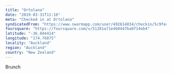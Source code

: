 ```yaml
---
title: "Ortolana"
date: "2019-03-31T11:16"
meta: "Checked in at Ortolana"
syndicatedFrom: "https://www.swarmapp.com/user/492614834/checkin/5c9feacbdb1d81002c559c55"
foursquare: "https://foursquare.com/v/51281a71e4b0447ba0f14eb4"
latitude: "-36.844414"
longitude: "174.76875"
locality: "Auckland"
region: "Auckland"
country: "New Zealand"
---
```

Brunch
